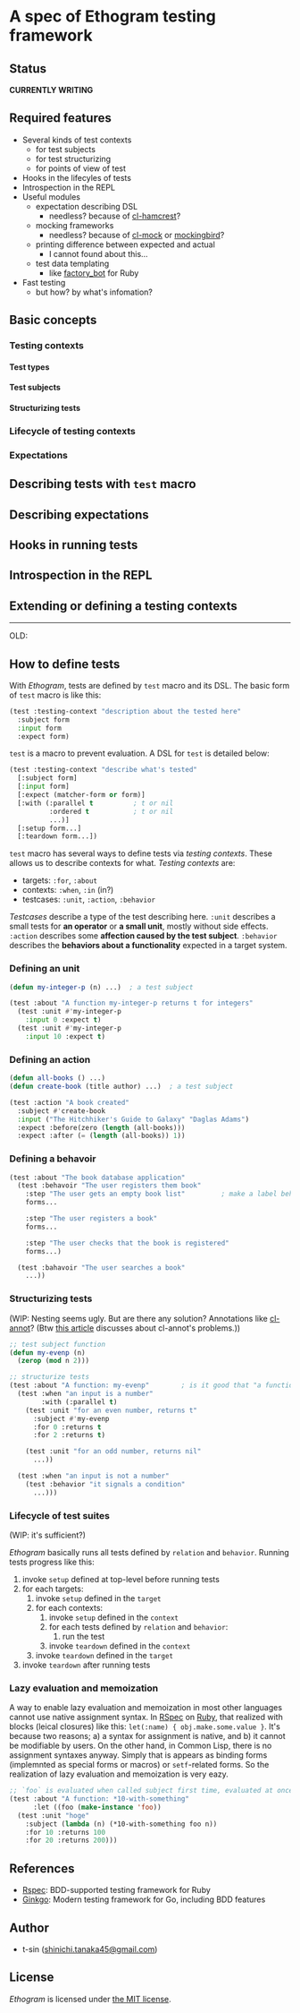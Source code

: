 # A spec of Ethogram testing framework

## Status

**CURRENTLY WRITING**

## Required features

- Several kinds of test contexts
    - for test subjects
    - for test structurizing
    - for points of view of test
- Hooks in the lifecyles of tests
- Introspection in the REPL
- Useful modules
    - expectation describing DSL
        - needless? because of [cl-hamcrest](https://github.com/40ants/cl-hamcrest)?
    - mocking frameworks
        - needless? because of [cl-mock](https://github.com/Ferada/cl-mock) or [mockingbird](https://github.com/Chream/mockingbird)?
    - printing difference between expected and actual
        - I cannot found about this...
    - test data templating
        - like [factory_bot](https://github.com/thoughtbot/factory_bot) for Ruby
- Fast testing
    - but how? by what's infomation?

## Basic concepts
### Testing contexts
#### Test types
#### Test subjects
#### Structurizing tests
### Lifecycle of testing contexts
### Expectations

## Describing tests with `test` macro
## Describing expectations
## Hooks in running tests
## Introspection in the REPL
## Extending or defining a testing contexts

-----

OLD:

## How to define tests

With *Ethogram*, tests are defined by `test` macro and its DSL. The basic form of `test` macro is like this:

```lisp
(test :testing-context "description about the tested here"
  :subject form
  :input form
  :expect form)
```

`test` is a macro to prevent evaluation. A DSL for `test` is detailed below:

```lisp
(test :testing-context "describe what's tested"
  [:subject form]
  [:input form]
  [:expect (matcher-form or form)]
  [:with (:parallel t          ; t or nil
          :ordered t           ; t or nil
          ...)]
  [:setup form...]
  [:teardown form...])
```

`test` macro has several ways to define tests via *testing contexts*. These allows us to describe contexts for what. *Testing contexts* are:

- targets: `:for`, `:about`
- contexts: `:when`, `:in` (in?)
- testcases: `:unit`, `:action`, `:behavior`

*Testcases* describe a type of the test describing here. `:unit` describes a small tests for **an operator** or **a small unit**, mostly without side effects. `:action` describes some **affection caused by the test subject**. `:behavior` describes the **behaviors about a functionality** expected in a target system.

### Defining an unit

```lisp
(defun my-integer-p (n) ...)  ; a test subject

(test :about "A function my-integer-p returns t for integers"
  (test :unit #'my-integer-p
    :input 0 :expect t)
  (test :unit #'my-integer-p
    :input 10 :expect t)
```

### Defining an action

```lisp
(defun all-books () ...)
(defun create-book (title author) ...)  ; a test subject

(test :action "A book created"
  :subject #'create-book
  :input ("The Hitchhiker's Guide to Galaxy" "Daglas Adams")
  :expect :before(zero (length (all-books)))
  :expect :after (= (length (all-books)) 1))
```

### Defining a behavoir

```lisp
(test :about "The book database application"
  (test :behavoir "The user registers them book"
    :step "The user gets an empty book list"         ; make a label behavior-forms1 below. :step is temporal name...
    forms...

    :step "The user registers a book"
    forms...

    :step "The user checks that the book is registered"
    forms...)

  (test :bahavoir "The user searches a book"
    ...))
```

### Structurizing tests

(WIP: Nesting seems ugly. But are there any solution? Annotations like [cl-annot](https://github.com/m2ym/cl-annot)? (Btw [this article](https://y2q-actionman.hatenablog.com/entry/2019/12/20/) discusses about cl-annot's problems.))

```lisp
;; test subject function
(defun my-evenp (n)
  (zerop (mod n 2)))

;; structurize tests
(test :about "A function: my-evenp"        ; is it good that "a function" is keyword, for grouping or something...?
  (test :when "an input is a number"
        :with (:parallel t)
    (test :unit "for an even number, returns t"
      :subject #'my-evenp
      :for 0 :returns t
      :for 2 :returns t)

    (test :unit "for an odd number, returns nil"
      ...))

  (test :when "an input is not a number"
    (test :behavior "it signals a condition"
      ...)))
```

### Lifecycle of test suites

(WIP: it's sufficient?)

*Ethogram* basically runs all tests defined by `relation` and `behavior`. Running tests progress like this:

1. invoke `setup` defined at top-level before running tests
2. for each targets:
    1. invoke `setup` defined in the `target`
    2. for each contexts:
        1. invoke `setup` defined in the `context`
        2. for each tests defined by `relation` and `behavior`:
            1. run the test
        3. invoke `teardown` defined in the `context`
    3. invoke `teardown` defined in the `target`
3. invoke `teardown` after running tests

### Lazy evaluation and memoization

A way to enable lazy evaluation and memoization in most other languages cannot use native assignment syntax. In [RSpec](https://rspec.info) on [Ruby](https://www.ruby-lang.org/), that realized with blocks (leical closures) like this: `let(:name) { obj.make.some.value }`. It's because two reasons; a) a syntax for assignment is native, and b) it cannot be modifiable by users. On the other hand, in Common Lisp, there is no assignment syntaxes anyway. Simply that is appears as binding forms (implemnted as special forms or macros) or `setf`-related forms. So the realization of lazy evaluation and memoization is very eazy.

```lisp
;; `foo` is evaluated when called subject first time, evaluated at once and memoized
(test :about "A function: *10-with-something"
      :let ((foo (make-instance 'foo))
  (test :unit "hoge"
    :subject (lambda (n) (*10-with-something foo n))
    :for 10 :returns 100
    :for 20 :returns 200)))
```

## References

- [Rspec](https://github.com/rspec/rspec-metagem): BDD-supported testing framework for Ruby
- [Ginkgo](https://github.com/onsi/ginkgo): Modern testing framework for Go, including BDD features

## Author

- t-sin (<shinichi.tanaka45@gmail.com>)

## License

*Ethogram* is licensed under [the MIT license](LICENSE).
